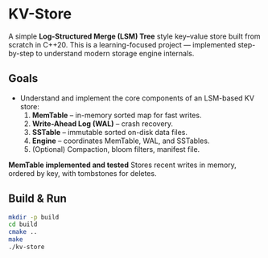# KV-Store

A simple **Log-Structured Merge (LSM) Tree** style key–value store built from scratch in C++20.
This is a learning-focused project — implemented step-by-step to understand modern storage engine internals.

## Goals
- Understand and implement the core components of an LSM-based KV store:
  1. **MemTable** – in-memory sorted map for fast writes.
  2. **Write-Ahead Log (WAL)** – crash recovery.
  3. **SSTable** – immutable sorted on-disk data files.
  4. **Engine** – coordinates MemTable, WAL, and SSTables.
  5. (Optional) Compaction, bloom filters, manifest file.

**MemTable implemented and tested**
Stores recent writes in memory, ordered by key, with tombstones for deletes.

## Build & Run
```bash
mkdir -p build
cd build
cmake ..
make
./kv-store
